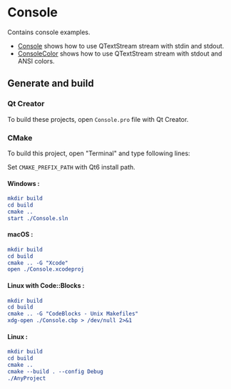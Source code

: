 # Console

Contains console examples.

* [Console](Console/README.md) shows how to use QTextStream stream with stdin and stdout.
* [ConsoleColor](ConsoleColor/README.md) shows how to use QTextStream stream with stdout and ANSI colors.

## Generate and build

### Qt Creator

To build these projects, open `Console.pro` file with Qt Creator.

### CMake

To build this project, open "Terminal" and type following lines:

Set `CMAKE_PREFIX_PATH` with Qt6 install path.

#### Windows :

``` cmake
mkdir build
cd build
cmake ..
start ./Console.sln
```

#### macOS :

``` cmake
mkdir build
cd build
cmake .. -G "Xcode"
open ./Console.xcodeproj
```

#### Linux with Code::Blocks :

``` cmake
mkdir build
cd build
cmake .. -G "CodeBlocks - Unix Makefiles"
xdg-open ./Console.cbp > /dev/null 2>&1
```

#### Linux :

``` cmake
mkdir build
cd build
cmake .. 
cmake --build . --config Debug
./AnyProject
```
